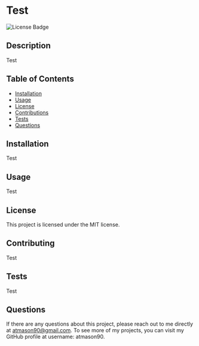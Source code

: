 
  # Test
  ![License Badge](https://img.shields.io/badge/License-MIT-blue)

  ## Description
  Test

  ## Table of Contents
  * [Installation](#installation)
  * [Usage](#usage)
  * [License](#license)
  * [Contributions](#contributions)
  * [Tests](#tests)
  * [Questions](#questions)
  
  ## Installation
  Test

  ## Usage
  Test

  ## License
  This project is licensed under the MIT license.

  ## Contributing
  Test

  ## Tests
  Test

  ## Questions
  If there are any questions about this project, please reach out to me directly at atmason90@gmail.com. To see more of my projects, you can visit my GitHub profile at username: atmason90.

